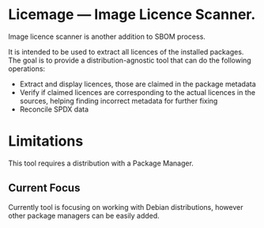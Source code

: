 # Licemage — Image Licence Scanner.

Image licence scanner is another addition to SBOM process.

It is intended to be used to extract all licences of the installed packages.
The goal is to provide a distribution-agnostic tool that can do the following
operations:

- Extract and display licences, those are claimed in the package metadata
- Verify if claimed licences are corresponding to the actual licences in the sources, helping finding incorrect metadata for further fixing
- Reconcile SPDX data

# Limitations

This tool requires a distribution with a Package Manager.

## Current Focus

Currently tool is focusing on working with Debian distributions, however other
package managers can be easily added.
